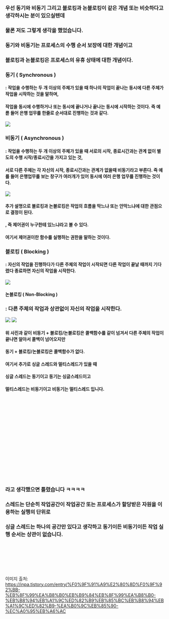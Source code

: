 ### 우선 동기와 비동기 그리고 블로킹과 논블로킹이 같은 개념 또는 비슷하다고 생각하시는 분이 있으실텐데
### 물론 저도 그렇게 생각을 했었습니다.

### 동기와 비동기는 프로세스의 수행 순서 보장에 대한 개념이고
### 블로킹과 논블로킹은 프로세스의 유휴 상태에 대한 개념이다.

### 동기 ( Synchronous )
#### : 작업을 수행하는 두 개 이상의 주체가 있을 때 하나의 작업이 끝나는 동시에 다른 주체가 작업을 시작하는 것을 말하며,
#### 작업을 동시에 수행하거나 또는 동시에 끝나거나 끝나는 동시에 시작하는 것이다. 즉 예륻 들어 은행 업무를 한줄로 순서대로 진행하는 것과 같다.

<img src="https://user-images.githubusercontent.com/42057185/165328075-ea597a84-6c9e-4e8f-a233-317ea2b6179b.png"/>

### 비동기 ( Asynchronous )
#### : 작업을 수행하는 두 개 이상의 주체가 있을 때 서로의 시작, 종료시간과는 관계 없이 별도의 수행 시작/종료시간을 가지고 있는 것,
#### 서로 다른 주체는 각 자신의 시작, 종료시간과는 관계가 없을때 비동기라고 부른다. 즉 예를 들어 은행업무를 보는 창구가 여러개가 있어 동시에 여러 은행 업무를 진행하는 것이다.

<img src="https://user-images.githubusercontent.com/42057185/165328850-3df2ac36-d9dc-4e2a-8b12-d1b0a36e641f.png"/>

#### 추가 설명으로 블로킹과 논블로킹은 작업의 흐름을 막느냐 또는 안막느냐에 대한 관점으로 결정이 된다.
#### , 즉 제어권이 누구한테 있느냐라고 볼 수 있다.
#### 여기서 제어권이란 함수를 실행하는 권한을 말하는 것이다.

### 블로킹 ( Blocking )
#### : 자신의 작업을 진행하다가 다른 주체의 작업이 시작되면 다른 작업이 끝날 때까지 기다렸다 종료하면 자신의 작업을 시작한다.

<img src="https://user-images.githubusercontent.com/42057185/165333531-140e374d-43aa-412d-ab70-af2cc50d093e.png"/>

#### 논블로킹 ( Non-Blocking )
### : 다른 주체의 작업과 상관없이 자신의 작업을 시작한다.

<img src="https://user-images.githubusercontent.com/42057185/165333738-4a3a471f-a432-4005-ba34-487551df4d21.png"/>



<img src="https://user-images.githubusercontent.com/42057185/165339478-ef4dcc38-a5cf-47fc-9259-48378e990506.png"/>


#### 위 사진과 같이 비동기 + 블로킹/논블로킹은 콜백함수를 같이 넘겨서 다른 주체의 작업이 끝나면 알아서 콜백이 넘어오지만
#### 동기 + 블로킹/논블로킹은 콜백함수가 없다.



#### 여기서 추가로 싱글 스레드와 멀티스레드가 있을 때 <br>
#### 싱글 스레드는 동기이고 동기는 싱글스레드이고 <br>
#### 멀티스레드는 비동기이고 비동기는 멀티스레드 입니다. <br>





<br><br><br><br><br><br><br><br><br><br><br><br><br><br><br>
### 라고 생각했으면 틀렸습니다 ㅋㅋㅋㅋ
### 스레드는 단순히 작업공간이 작업공간 또는 프로세스가 할당받은 자원을 이용하는 실행의 단위로
### 싱글 스레드는 하나의 공간만 있다고 생각하고 동기이든 비동기이든 작업 실행 순서는 상관이 없습니다.



<br><br><br><br><br><br>
이미지 출처: https://inpa.tistory.com/entry/%F0%9F%91%A9%E2%80%8D%F0%9F%92%BB-%EB%8F%99%EA%B8%B0%EB%B9%84%EB%8F%99%EA%B8%B0-%EB%B8%94%EB%A1%9C%ED%82%B9%EB%85%BC%EB%B8%94%EB%A1%9C%ED%82%B9-%EA%B0%9C%EB%85%90-%EC%A0%95%EB%A6%AC
